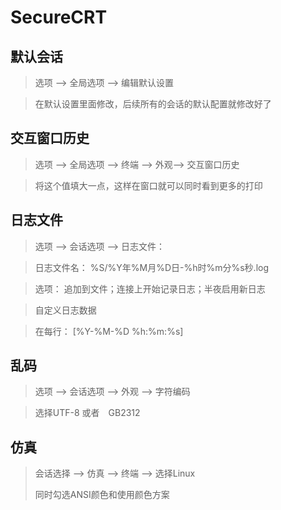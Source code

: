 # SecureCRT


## 默认会话

> 选项 --> 全局选项 --> 编辑默认设置

> 在默认设置里面修改，后续所有的会话的默认配置就修改好了


## 交互窗口历史
> 选项 --> 全局选项 --> 终端 --> 外观--> 交互窗口历史

> 将这个值填大一点，这样在窗口就可以同时看到更多的打印 


## 日志文件

> 选项 --> 会话选项 --> 日志文件：

> 日志文件名： %S/%Y年%M月%D日-%h时%m分%s秒.log

> 选项： 追加到文件；连接上开始记录日志；半夜启用新日志

> 自定义日志数据

> 在每行： [%Y-%M-%D %h:%m:%s]


## 乱码
> 选项 --> 会话选项 --> 外观 --> 字符编码

> 选择UTF-8 或者　GB2312


## 仿真

> 会话选择 --> 仿真 --> 终端 --> 选择Linux
>
> 同时勾选ANSI颜色和使用颜色方案